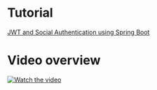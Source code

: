 # Tutorial
[JWT and Social Authentication using Spring Boot](https://vocal.media/01/jwt-and-social-authentication)

# Video overview
[![Watch the video](https://raw.githubusercontent.com/amrkhaledccd/spring-boot-jwt-social-auth/master/thumbnail.png)](https://www.youtube.com/watch?v=ruZB44KZoFk)


